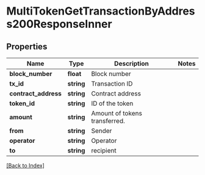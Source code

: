 # MultiTokenGetTransactionByAddress200ResponseInner

## Properties

Name | Type | Description | Notes
------------ | ------------- | ------------- | -------------
**block_number** | **float** | Block number |
**tx_id** | **string** | Transaction ID |
**contract_address** | **string** | Contract address |
**token_id** | **string** | ID of the token |
**amount** | **string** | Amount of tokens transferred. |
**from** | **string** | Sender |
**operator** | **string** | Operator |
**to** | **string** | recipient |

[[Back to Index]](../index.md)
